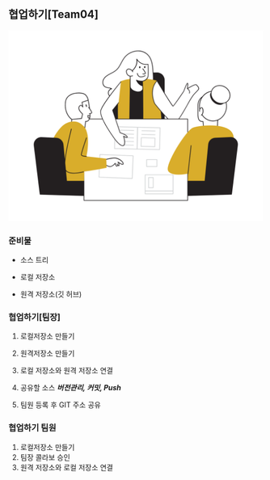 ## 협업하기[Team04]
![협업](./team.png)

### 준비물

- 소스 트리

- 로컬 저장소

- 원격 저장소(깃 허브)

### 협업하기[팀장]

1. 로컬저장소 만들기

2. 원격저장소 만들기

3. 로컬 저장소와 원격 저장소 연결

4. 공유할 소스 ***버전관리, 커밋, Push***

6. 팀원 등록 후 GIT 주소 공유

### 협업하기 팀원

1. 로컬저장소 만들기
2. 팀장 콜라보 승인
3. 원격 저장소와 로컬 저장소 연결
